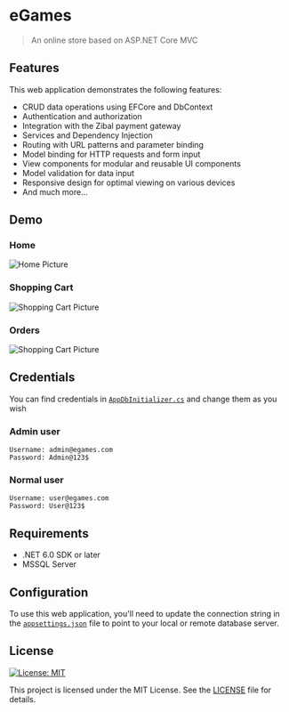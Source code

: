 # eGames
>
> An online store based on ASP.NET Core MVC

## Features

This web application demonstrates the following features:

- CRUD data operations using EFCore and DbContext
- Authentication and authorization
- Integration with the Zibal payment gateway
- Services and Dependency Injection
- Routing with URL patterns and parameter binding
- Model binding for HTTP requests and form input
- View components for modular and reusable UI components
- Model validation for data input
- Responsive design for optimal viewing on various devices
- And much more...

## Demo

### Home

<div class="picture">
  <img src="https://img001.prntscr.com/file/img001/rlAnvnwWTruYgENfkP5Big.png" alt="Home Picture">
</div>

### Shopping Cart

<div class="picture">
  <img src="https://img001.prntscr.com/file/img001/KAjdHsLLTXO4-p0dgfYMlQ.png" alt="Shopping Cart Picture">
</div>

### Orders

<div class="picture">
  <img src="https://img001.prntscr.com/file/img001/8OtGrKUKQbe_SVK2py0e6w.png" alt="Shopping Cart Picture">
</div>

## Credentials

You can find credentials in [`AppDbInitializer.cs`](https://github.com/AHosseinRnj/eGames/blob/2d0b3a6afddd98cf72e84e9ce0c916d39ab71654/eGames/Data/AppDbInitializer.cs#L185) and change them as you wish

### Admin user

    Username: admin@egames.com
    Password: Admin@123$

### Normal user

    Username: user@egames.com
    Password: User@123$

## Requirements

- .NET 6.0 SDK or later
- MSSQL Server

## Configuration

To use this web application, you'll need to update the connection string in the [`appsettings.json`](https://github.com/AHosseinRnj/eGames/blob/2d0b3a6afddd98cf72e84e9ce0c916d39ab71654/eGames/appsettings.json#L9) file to point to your local or remote database server.

## License

[![License: MIT](https://img.shields.io/badge/License-MIT-yellow.svg)](https://opensource.org/licenses/MIT)

This project is licensed under the MIT License. See the [LICENSE](LICENSE) file for details.
